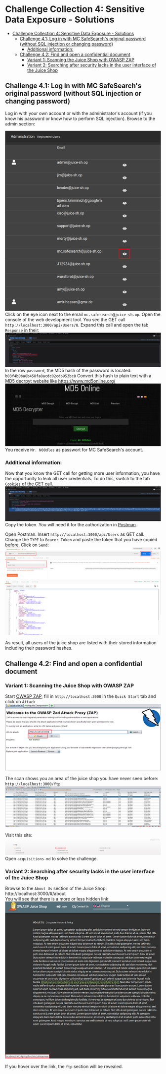 # Challenge Collection 4: Sensitive Data Exposure - Solutions

   * [Challenge Collection 4: Sensitive Data Exposure - Solutions](#challenge-collection-4-sensitive-data-exposure---solutions)
      * [Challenge 4.1: Log in with MC SafeSearch's original password (without SQL injection or changing password)](#challenge-41-log-in-with-mc-safesearchs-original-password-without-sql-injection-or-changing-password)
         * [Additional information:](#additional-information)
      * [Challenge 4.2: Find and open a confidential document](#challenge-42-find-and-open-a-confidential-document)
         * [Variant 1: Scanning the Juice Shop with OWASP ZAP](#variant-1-scanning-the-juice-shop-with-owasp-zap)
         * [Variant 2: Searching after security lacks in the user interface of the Juice Shop](#variant-2-searching-after-security-lacks-in-the-user-interface-of-the-juice-shop)

## Challenge 4.1: Log in with MC SafeSearch's original password (without SQL injection or changing password)

Log in with your own account or with the administrator's account (if you know his password or know how to perform SQL injection). Browse to the admin section:  

![4_1_1](screenshots/solution4_1_1.png)  
Click on the eye icon next to the email `mc.safesearch@juice-sh.op`.
Open the console of the web development tool. You see the GET call `http://localhost:3000/api/Users/8`. Expand this call and open the tab `Response` in their:
![4_1_2](screenshots/solution4_1_2.png)  
In the row `password`, the MD5 hash of the password is located: `b03f4b0ba8b458fa0acdc02cdb953bc8`
Convert this hash to plain text with a MD5 decrpyt website like https://www.md5online.org/
![4_1_3](screenshots/solution4_1_3.png)  
You receive `Mr. N00dles` as passwort for MC SafeSearch's account.

### Additional information:

Now that you know the GET call for getting more user information, you have the opportunity to leak all user credentials. To do this, switch to the tab `Cookies` of the GET call.  
![4_1_4](screenshots/solution4_1_4.png)  
Copy the token. You will need it for the authorization in [Postman](https://www.getpostman.com/apps).

Open Postman. Insert `http://localhost:3000/api/Users` as GET call. Change the `TYPE` to `Bearer Token` and paste the token that you have copied before. Click on `Send`:  
![4_1_5](screenshots/solution4_1_5.png)  

As result, all users of the juice shop are listed with their stored information including their password hashes.


## Challenge 4.2: Find and open a confidential document

### Variant 1: Scanning the Juice Shop with OWASP ZAP

Start [OWASP ZAP](https://github.com/zaproxy/zaproxy/wiki/Downloads), fill in `http://localhost:3000` in the `Quick Start` tab and click on `Attack`
![4_2_1](screenshots/solution4_2_1.png)  

The scan shows you an area of the juice shop you have never seen before: `http://localhost:3000/ftp`
![4_2_2](screenshots/solution4_2_2.png)  

Visit this site:
![4_2_3](screenshots/solution4_2_3.png)  
Open `acquisitions-md` to solve the challenge.

### Variant 2: Searching after security lacks in the user interface of the Juice Shop

Browse to the `About Us` section of the Juice Shop: http://localhost:3000/#/about  
You will see that there is a more or less hidden link:
![4_2_4](screenshots/solution4_2_4.png)  

If you hover over the link, the `ftp` section will be revealed.


